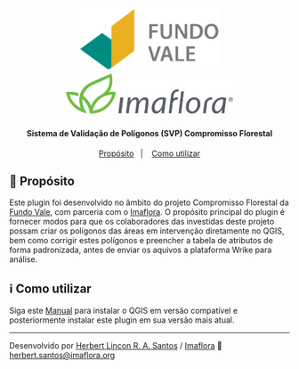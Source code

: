 <h1 align="center">
    <a href="http://www.fundovale.org/">
    <img alt="Fundo Vale" width=250 src="https://github.com/Imaflora/fvale-mflorestal-pluginQGIS/blob/main/imgs/fundoVale.png" /></a>
    <a href="https://www.imaflora.org/">
    <img alt="Imaflorae" width=300 src="https://github.com/Imaflora/fvale-mflorestal-pluginQGIS/blob/main/imgs/imafloraLogo.png" /></a>
</h1>

<h4 align="center">
  Sistema de Validação de Polígonos (SVP) Compromisso Florestal
</h4>

<p align="center">
  <a href="#rocket-proposito">Propósito</a>&nbsp;&nbsp;&nbsp;|&nbsp;&nbsp;&nbsp;
  <a href="#information_source-como-utilizar">Como utilizar</a>
</p>

## :rocket: Propósito

Este plugin foi desenvolvido no âmbito do projeto Compromisso Florestal da [Fundo Vale](http://www.fundovale.org/), com parceria com o [Imaflora](https://www.imaflora.org/).
O propósito principal do plugin é fornecer modos para que os colaboradores das investidas deste projeto possam criar os polígonos das áreas em intervenção diretamente no QGIS, bem como corrigir estes polígonos e preencher a tabela de atributos de forma padronizada, antes de enviar os aquivos a plataforma Wrike para análise.

## :information_source: Como utilizar

Siga este [Manual](https://github.com/Imaflora/fvale-mflorestal-pluginQGIS/blob/main/manuals/manual_instalacao.pdf) para instalar o QGIS em versão compatível e posteriormente instalar este plugin em sua versão mais atual.

---

Desenvolvido por [Herbert Lincon R. A. Santos](https://github.com/HerbertLincon) / [Imaflora](https://www.imaflora.org/) :wave: herbert.santos@imaflora.org